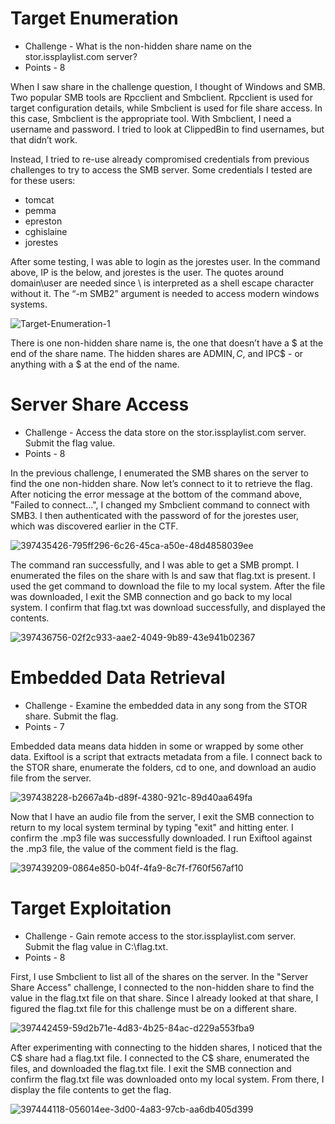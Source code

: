 # Target Enumeration

* Challenge - What is the non-hidden share name on the stor.issplaylist.com server?
* Points - 8 

When I saw share in the challenge question, I thought of Windows and SMB. Two popular SMB tools are Rpcclient and Smbclient. Rpcclient is used for target configuration details, while Smbclient is used for file share access. In this case, Smbclient is the appropriate tool. With Smbclient, I need a username and password. I tried to look at ClippedBin to find usernames, but that didn’t work.

Instead, I tried to re-use already compromised credentials from previous challenges to try to access the SMB server. Some credentials I tested are for these users:
* tomcat
* pemma
* epreston
* cghislaine
* jorestes

After some testing, I was able to login as the jorestes user. In the command above, IP is the below, and jorestes is the user. The quotes around domain\user are needed since \ is interpreted as a shell escape character without it. The “-m SMB2” argument is needed to access modern windows systems.

![Target-Enumeration-1](https://github.com/user-attachments/assets/924e3718-bb19-442d-a0b1-f8c4f660e617)

 There is one non-hidden share name is, the one that doesn’t have a $ at the end of the share name. The hidden shares are ADMIN$, C$, and IPC$ - or anything with a $ at the end of the name.


# Server Share Access

* Challenge - Access the data store on the stor.issplaylist.com server. Submit the flag value.
* Points - 8

In the previous challenge, I enumerated the SMB shares on the server to find the one non-hidden share. Now let’s connect to it to retrieve the flag. After noticing the error message at the bottom of the command above, "Failed to connect...", I changed my Smbclient command to connect with SMB3. I then authenticated with the password of for the jorestes user, which was discovered earlier in the CTF.  

![397435426-795ff296-6c26-45ca-a50e-48d4858039ee](https://github.com/user-attachments/assets/7289d71c-1352-4969-9fad-f5b793ecff28)

The command ran successfully, and I was able to get a SMB prompt. I enumerated the files on the share with ls and saw that flag.txt is present. I used the get command to download the file to my local system. After the file was downloaded, I exit the SMB connection and go back to my local system. I confirm that flag.txt was download successfully, and displayed the contents. 

![397436756-02f2c933-aae2-4049-9b89-43e941b02367](https://github.com/user-attachments/assets/a54fec73-0d56-4898-ae49-e099b7e4fc2d)


# Embedded Data Retrieval

* Challenge - Examine the embedded data in any song from the STOR share. Submit the flag.
* Points - 7

Embedded data means data hidden in some or wrapped by some other data. Exiftool is a script that extracts metadata from a file. I connect back to the STOR share, enumerate the folders, cd to one, and download an audio file from the server.

![397438228-b2667a4b-d89f-4380-921c-89d40aa649fa](https://github.com/user-attachments/assets/d6d8e50f-a6a1-499d-98ee-d49ef6ac7028)

Now that I have an audio file from the server, I exit the SMB connection to return to my local system terminal by typing "exit" and hitting enter. I confirm the .mp3 file was successfully downloaded. I run Exiftool against the .mp3 file, the value of the comment field is the flag. 

![397439209-0864e850-b04f-4fa9-8c7f-f760f567af10](https://github.com/user-attachments/assets/bb0f46d7-9ca3-4e03-8756-b0162780ffa9)


# Target Exploitation

* Challenge - Gain remote access to the stor.issplaylist.com server. Submit the flag value in C:\flag.txt.
* Points - 8

First, I use Smbclient to list all of the shares on the server. In the "Server Share Access" challenge, I connected to the non-hidden share to find the value in the flag.txt file on that share. Since I already looked at that share, I figured the flag.txt file for this challenge must be on a different share. 

![397442459-59d2b71e-4d83-4b25-84ac-d229a553fba9](https://github.com/user-attachments/assets/288747dd-0d84-4152-bbd8-9f7439753f93)

After experimenting with connecting to the hidden shares, I noticed that the C$ share had a flag.txt file. I connected to the C$ share, enumerated the files, and downloaded the flag.txt file. I exit the SMB connection and confirm the flag.txt file was downloaded onto my local system. From there, I display the file contents to get the flag. 

![397444118-056014ee-3d00-4a83-97cb-aa6db405d399](https://github.com/user-attachments/assets/866157e2-3224-4825-81fd-b566a23f718c)

